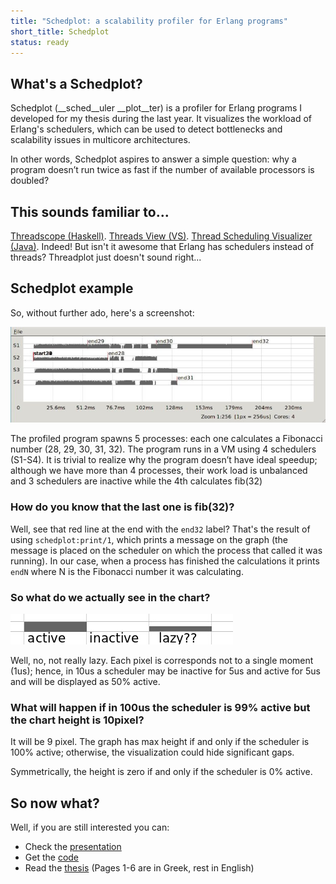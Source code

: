 ```yaml
---
title: "Schedplot: a scalability profiler for Erlang programs"
short_title: Schedplot
status: ready
---
```


## What's a Schedplot?

Schedplot (__sched__uler __plot__ter) is a profiler for Erlang programs I developed for my thesis during the last year. 
It visualizes the workload of Erlang's schedulers, which can be used to detect bottlenecks and scalability issues in multicore architectures.

In other words, Schedplot aspires to answer a simple question: why a program doesn’t run twice as fast if the number of available processors is doubled?

 
## This sounds familiar to...

[Threadscope (Haskell)](https://wiki.haskell.org/ThreadScope). 
[Threads View (VS)](https://msdn.microsoft.com/en-us/library/dd627193%28v=vs.110%29.aspx). 
[Thread Scheduling Visualizer (Java)](http://docs.oracle.com/javase/realtime/TSV/JavaRTS-TSV.html).
Indeed! But isn't it awesome that Erlang has schedulers instead of threads? Threadplot just doesn't sound right...

 ## Schedplot example
So, without further ado, here's a screenshot:

![](/images/scheplot1.jpeg)

The profiled program spawns 5 processes: each one calculates a Fibonacci number (28, 29, 30, 31, 32). 
The program runs in a VM using 4 schedulers (S1-S4). It is trivial to realize why the program doesn’t have ideal speedup; 
although we have more than 4 processes, their work load is unbalanced and 3 schedulers are inactive while the 4th calculates fib(32)



### How do you know that the last one is fib(32)?
Well, see that red line at the end with the `end32` label?
That's the result of using `schedplot:print/1`, which prints a message on the graph (the message is placed on the scheduler on which the process that called it was running). 
In our case, when a process has finished the calculations it prints `endN` where N is the Fibonacci number it was calculating.


### So what do we actually see in the chart?

![](/images/scheplot2.jpeg)

Well, no, not really lazy. Each pixel is corresponds not to a single moment (1us); 
hence, in 10us a scheduler may be inactive for 5us and active for 5us and will be displayed as 50% active.


### What will happen if in 100us the scheduler is 99% active but the chart height is 10pixel?

It will be 9 pixel. The graph has max height if and only if the scheduler is 100% active; otherwise, the visualization could hide significant gaps.

Symmetrically, the height is zero if and only if the scheduler is 0% active.




## So now what?

Well, if you are still interested you can:

* Check the [presentation](/files/schedplot-pres.pdf)
* Get the [code](https://github.com/thanosqr/schedplot)
* Read the [thesis](http://artemis-new.cslab.ece.ntua.gr:8080/jspui/bitstream/123456789/6427/1/DT2012-0198.pdf#page=7) (Pages 1-6 are in Greek, rest in English)